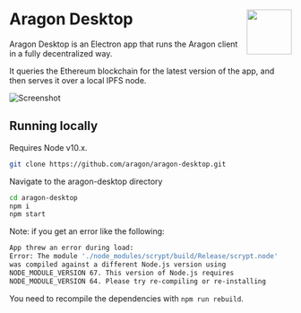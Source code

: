 # Aragon Desktop <img align="right" src="https://github.com/aragon/design/blob/master/readme-logo.png" height="80px" />

Aragon Desktop is an Electron app that runs the Aragon client in a fully decentralized way.

It queries the Ethereum blockchain for the latest version of the app, and then serves it over a local IPFS node.

![Screenshot](.github/screenshot.png)

## Running locally

Requires Node v10.x.

```sh
git clone https://github.com/aragon/aragon-desktop.git
```
Navigate to the aragon-desktop directory
```sh
cd aragon-desktop
npm i
npm start
```

Note: if you get an error like the following:

```sh
App threw an error during load:
Error: The module './node_modules/scrypt/build/Release/scrypt.node'
was compiled against a different Node.js version using
NODE_MODULE_VERSION 67. This version of Node.js requires
NODE_MODULE_VERSION 64. Please try re-compiling or re-installing
```

You need to recompile the dependencies with `npm run rebuild`.
